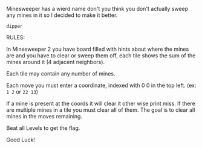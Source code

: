 Minesweeper has a wierd name don't you think you don't actually sweep any mines in it so I decided to make it better.

    dipper


RULES:

In Minesweeper 2 you have board filled with hints about where the mines are and you have to clear or sweep them off, each tile shows the sum of the mines around it (4 adjacent neighbors).

Each tile may contain any number of mines.

Each move you must enter a coordinate, indexed with 0 0 in the top left. (ex: `1 2` or `22 13`)

If a mine is present at the coords it will clear it other wise print miss. If there are multiple mines in a tile you must clear all of them. The goal is to clear all mines in the moves remaining.

Beat all Levels to get the flag.

Good Luck!
